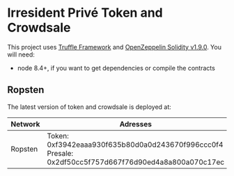 # Irresident Privé Token and Crowdsale

This project uses [Truffle Framework](http://truffleframework.com/) and [OpenZeppelin Solidity v1.9.0](https://github.com/OpenZeppelin/openzeppelin-solidity/tree/v1.9.0). You will need:
* node 8.4+, if you want to get dependencies or compile the contracts


## Ropsten

The latest version of token and crowdsale is deployed at:

| Network | Adresses | Version | ABI |
|---------|----------|:-------:|:---:|
| Ropsten | Token: 0xf3942eaaa930f635b80d0a0d243670f996ccc0f4<br>Presale: 0x2df50cc5f757d667f76d90ed4a8a800a070c17ec | 0.1.0 | abi/ directory in repo |
